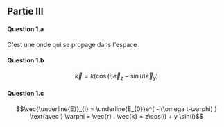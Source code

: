 ## Partie III
#### Question 1.a
C'est une onde qui se propage dans l'espace

#### Question 1.b
$$\vec{k} = k(\cos(i)\vec{e}_{z} - \sin(i)\vec{e}_{y})$$

#### Question 1.c
$$\vec{\underline{E}}_{i} = \underline{E_{0}}e^{ -j(\omega t-\varphi) } \text{avec } \varphi = \vec{r} . \vec{k} = z\cos(i) + y \sin(i)$$

####